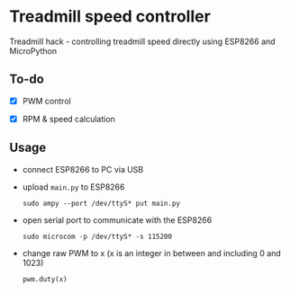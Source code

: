 # Treadmill speed controller

Treadmill hack - controlling treadmill speed directly using ESP8266 and MicroPython

## To-do

- [x] PWM control

- [x] RPM & speed calculation

## Usage

- connect ESP8266 to PC via USB

- upload `main.py` to ESP8266

  ```
  sudo ampy --port /dev/ttyS* put main.py
  ```

- open serial port to communicate with the ESP8266

  ```
  sudo microcom -p /dev/ttyS* -s 115200
  ```

- change raw PWM to x (x is an integer in between and including 0 and 1023)

  ```
  pwm.duty(x)
  ```

